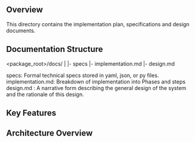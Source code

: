 ## Overview

This directory contains the implementation plan, specifications and design documents.

## Documentation Structure

<package_root>/docs/
                |
                |- specs
                |- implementation.md
                |- design.md 

specs: Formal technical specs stored in yaml, json, or py files.
implementation.md: Breakdown of implementation into Phases and steps
design.md : A narrative form describing the general design of the system and the rationale of this design.

## Key Features


## Architecture Overview


